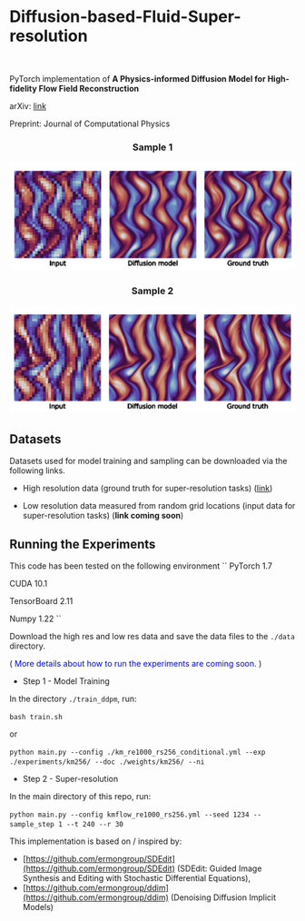 # Diffusion-based-Fluid-Super-resolution
<br>

PyTorch implementation of **A Physics-informed Diffusion Model for High-fidelity Flow Field Reconstruction** 

<div>
<p>arXiv: <a href="https://arxiv.org/abs/2211.14680">link</a></p>
<p>Preprint: Journal of Computational Physics</p>
</div>

<div style style=”line-height: 25%” align="center">
<h3>Sample 1</h3>
<img src="https://github.com/BaratiLab/Diffusion-based-Fluid-Super-resolution/blob/main_v1/images/reconstruction_sample_01.gif">
<h3>Sample 2</h3>
<img src="https://github.com/BaratiLab/Diffusion-based-Fluid-Super-resolution/blob/main_v1/images/reconstruction_sample_02.gif">
</div>


## Datasets
Datasets used for model training and sampling can be downloaded via the following links.

- High resolution data (ground truth for super-resolution tasks) (<a href="https://figshare.com/ndownloader/files/39181919">link</a>)

- Low resolution data measured from random grid locations (input data for super-resolution tasks) (<b>link coming soon</b>)


## Running the Experiments
This code has been tested on the following environment
``
PyTorch 1.7

CUDA 10.1

TensorBoard 2.11

Numpy 1.22
``

Download the high res and low res data and save the data files to the ``./data`` directory.

<p>(<font color="blue">  More details about how to run the experiments are coming soon. </font>)</p>

- Step 1 - Model Training

In the directory ``./train_ddpm``, run:

``
bash train.sh
``

or 

``
python main.py --config ./km_re1000_rs256_conditional.yml --exp ./experiments/km256/ --doc ./weights/km256/ --ni
``

- Step 2 - Super-resolution

In the main directory of this repo, run:


``
python main.py --config kmflow_re1000_rs256.yml --seed 1234 --sample_step 1 --t 240 --r 30
``


This implementation is based on / inspired by:

- [https://github.com/ermongroup/SDEdit](https://github.com/ermongroup/SDEdit) (SDEdit: Guided Image Synthesis and Editing with Stochastic Differential Equations), 
- [https://github.com/ermongroup/ddim](https://github.com/ermongroup/ddim) (Denoising Diffusion Implicit Models)
